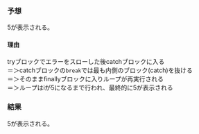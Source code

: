### 予想

5が表示される。

#### 理由

tryブロックでエラーをスローした後catchブロックに入る  
＝＞catchブロックの`break`では最も内側のブロック(catch)を抜ける  
＝＞そのままfinallyブロックに入りループが再実行される  
＝＞ループはiが5になるまで行われ、最終的に5が表示される

### 結果

5が表示される。
